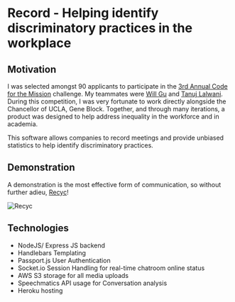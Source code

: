 # Record - Helping identify discriminatory practices in the workplace

## Motivation
I was selected amongst 90 applicants to participate in the [3rd Annual Code for the Mission](http://newsroom.ucla.edu/stories/help-ucla-chancellor-gene-block-develop-an-app) challenge.  My teammates were [Will Gu](https://github.com/willgu29) and [Tanuj Lalwani](https://github.com/tanujlalwani).  During this competition, I was very fortunate to work directly alongside the Chancellor of UCLA, Gene Block.  Together, and through many iterations, a product was designed to help address inequality in the workforce and in academia.

This software allows companies to record meetings and provide unbiased statistics to help identify discriminatory practices.

## Demonstration

A demonstration is the most effective form of communication, so without further adieu, [Recyc](https://www.youtube.com/watch?v=cBYrOZ0AfHk)!

![Recyc](https://image.ibb.co/fEYHma/Screen_Shot_2017_08_16_at_1_37_56_PM.png "Recyc")




## Technologies
- NodeJS/ Express JS backend
- Handlebars Templating
- Passport.js User Authentication
- Socket.io Session Handling for real-time chatroom online status
- AWS S3 storage for all media uploads
- Speechmatics API usage for Conversation analysis
- Heroku hosting
